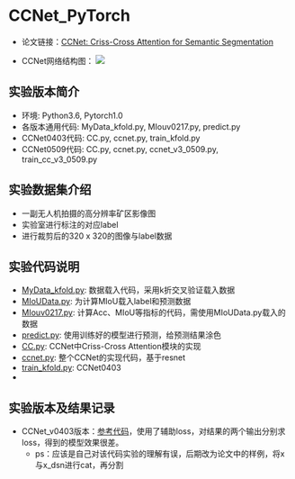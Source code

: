 # CCNet_PyTorch

- 论文链接：[CCNet: Criss-Cross Attention for Semantic Segmentation](http://cn.arxiv.org/pdf/1811.11721.pdf)

- CCNet网络结构图：
![](https://blog-1258986886.cos.ap-beijing.myqcloud.com/paper/18-3.jpg)

## 实验版本简介
- 环境: Python3.6, Pytorch1.0
- 各版本通用代码: MyData_kfold.py, MIouv0217.py, predict.py
- CCNet0403代码: CC.py, ccnet.py, train_kfold.py
- CCNet0509代码: CC.py, ccnet.py, ccnet_v3_0509.py, train_cc_v3_0509.py 

## 实验数据集介绍
- 一副无人机拍摄的高分辨率矿区影像图
- 实验室进行标注的对应label
- 进行裁剪后的320 x 320的图像与label数据

## 实验代码说明
- [MyData_kfold.py](https://github.com/yearing1017/CCNet_PyTorch/blob/master/MyData_kfold.py): 数据载入代码，采用k折交叉验证载入数据
- [MIoUData.py](https://github.com/yearing1017/CCNet_PyTorch/blob/master/MIoUData.py): 为计算MIoU载入label和预测数据
- [MIouv0217.py](https://github.com/yearing1017/CCNet_PyTorch/blob/master/MIouv0217.py): 计算Acc、MIoU等指标的代码，需使用MIoUData.py载入的数据
- [predict.py](https://github.com/yearing1017/CCNet_PyTorch/blob/master/predict.py): 使用训练好的模型进行预测，给预测结果涂色 
- [CC.py](https://github.com/yearing1017/CCNet_PyTorch/blob/master/CCNet/CC.py): CCNet中Criss-Cross Attention模块的实现
- [ccnet.py](https://github.com/yearing1017/CCNet_PyTorch/blob/master/CCNet/ccnet.py): 整个CCNet的实现代码，基于resnet
- [train_kfold.py](): CCNet0403
- []()

## 实验版本及结果记录
- CCNet_v0403版本：[参考代码](https://github.com/speedinghzl/CCNet)，使用了辅助loss，对结果的两个输出分别求loss，得到的模型效果很差。
  - ps：应该是自己对该代码实验的理解有误，后期改为论文中的样例，将x与x_dsn进行cat，再分割
